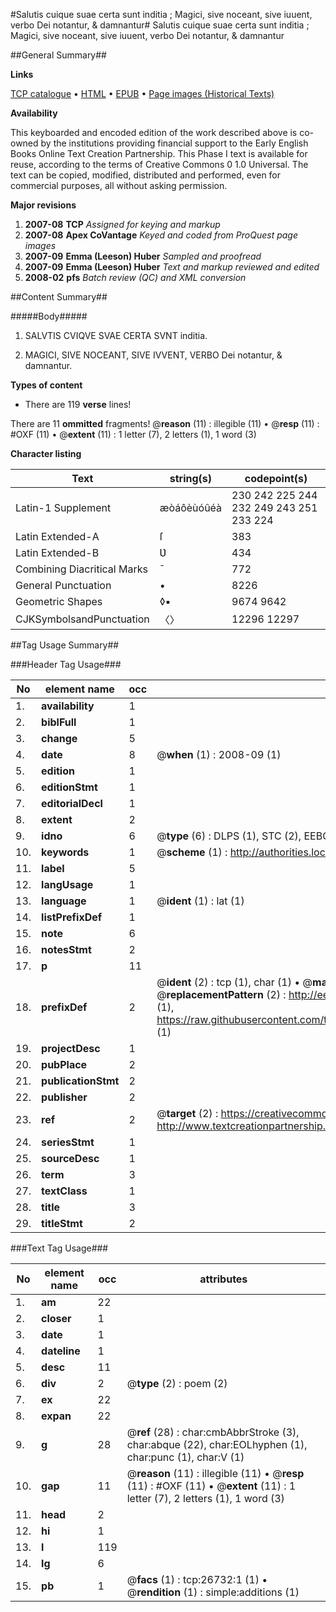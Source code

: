 #Salutis cuique suae certa sunt inditia ; Magici, sive noceant, sive iuuent, verbo Dei notantur, & damnantur#
Salutis cuique suae certa sunt inditia ; Magici, sive noceant, sive iuuent, verbo Dei notantur, & damnantur

##General Summary##

**Links**

[TCP catalogue](http://www.ota.ox.ac.uk/tcp/)  • 
[HTML](http://tei.it.ox.ac.uk/tcp/Texts-HTML/free/A17/A17740.html)  • 
[EPUB](http://tei.it.ox.ac.uk/tcp/Texts-EPUB/free/A17/A17740.epub) • 
[Page images (Historical Texts)](https://data.historicaltexts.jisc.ac.uk/view?pubId=eebo-23536809e&pageId=eebo-23536809e-26732-1)

**Availability**

This keyboarded and encoded edition of the
	       work described above is co-owned by the institutions
	       providing financial support to the Early English Books
	       Online Text Creation Partnership. This Phase I text is
	       available for reuse, according to the terms of Creative
	       Commons 0 1.0 Universal. The text can be copied,
	       modified, distributed and performed, even for
	       commercial purposes, all without asking permission.

**Major revisions**

1. __2007-08__ __TCP__ *Assigned for keying and markup*
1. __2007-08__ __Apex CoVantage__ *Keyed and coded from ProQuest page images*
1. __2007-09__ __Emma (Leeson) Huber__ *Sampled and proofread*
1. __2007-09__ __Emma (Leeson) Huber__ *Text and markup reviewed and edited*
1. __2008-02__ __pfs__ *Batch review (QC) and XML conversion*

##Content Summary##

#####Body#####

1. SALVTIS CVIQVE SVAE CERTA SVNT inditia.

1. MAGICI, SIVE NOCEANT, SIVE IVVENT, VERBO Dei notantur, & damnantur.

**Types of content**

  * There are 119 **verse** lines!

There are 11 **ommitted** fragments! 
 @__reason__ (11) : illegible (11)  •  @__resp__ (11) : #OXF (11)  •  @__extent__ (11) : 1 letter (7), 2 letters (1), 1 word (3)

**Character listing**


|Text|string(s)|codepoint(s)|
|---|---|---|
|Latin-1 Supplement|æòáôèùóûéà|230 242 225 244 232 249 243 251 233 224|
|Latin Extended-A|ſ|383|
|Latin Extended-B|Ʋ|434|
|Combining             Diacritical Marks|̄|772|
|General Punctuation|•|8226|
|Geometric Shapes|◊▪|9674 9642|
|CJKSymbolsandPunctuation|〈〉|12296 12297|

##Tag Usage Summary##

###Header Tag Usage###

|No|element name|occ|attributes|
|---|---|---|---|
|1.|__availability__|1||
|2.|__biblFull__|1||
|3.|__change__|5||
|4.|__date__|8| @__when__ (1) : 2008-09 (1)|
|5.|__edition__|1||
|6.|__editionStmt__|1||
|7.|__editorialDecl__|1||
|8.|__extent__|2||
|9.|__idno__|6| @__type__ (6) : DLPS (1), STC (2), EEBO-CITATION (1), OCLC (1), VID (1)|
|10.|__keywords__|1| @__scheme__ (1) : http://authorities.loc.gov/ (1)|
|11.|__label__|5||
|12.|__langUsage__|1||
|13.|__language__|1| @__ident__ (1) : lat (1)|
|14.|__listPrefixDef__|1||
|15.|__note__|6||
|16.|__notesStmt__|2||
|17.|__p__|11||
|18.|__prefixDef__|2| @__ident__ (2) : tcp (1), char (1)  •  @__matchPattern__ (2) : ([0-9\-]+):([0-9IVX]+) (1), (.+) (1)  •  @__replacementPattern__ (2) : http://eebo.chadwyck.com/downloadtiff?vid=$1&page=$2 (1), https://raw.githubusercontent.com/textcreationpartnership/Texts/master/tcpchars.xml#$1 (1)|
|19.|__projectDesc__|1||
|20.|__pubPlace__|2||
|21.|__publicationStmt__|2||
|22.|__publisher__|2||
|23.|__ref__|2| @__target__ (2) : https://creativecommons.org/publicdomain/zero/1.0/ (1), http://www.textcreationpartnership.org/docs/. (1)|
|24.|__seriesStmt__|1||
|25.|__sourceDesc__|1||
|26.|__term__|3||
|27.|__textClass__|1||
|28.|__title__|3||
|29.|__titleStmt__|2||


###Text Tag Usage###

|No|element name|occ|attributes|
|---|---|---|---|
|1.|__am__|22||
|2.|__closer__|1||
|3.|__date__|1||
|4.|__dateline__|1||
|5.|__desc__|11||
|6.|__div__|2| @__type__ (2) : poem (2)|
|7.|__ex__|22||
|8.|__expan__|22||
|9.|__g__|28| @__ref__ (28) : char:cmbAbbrStroke (3), char:abque (22), char:EOLhyphen (1), char:punc (1), char:V (1)|
|10.|__gap__|11| @__reason__ (11) : illegible (11)  •  @__resp__ (11) : #OXF (11)  •  @__extent__ (11) : 1 letter (7), 2 letters (1), 1 word (3)|
|11.|__head__|2||
|12.|__hi__|1||
|13.|__l__|119||
|14.|__lg__|6||
|15.|__pb__|1| @__facs__ (1) : tcp:26732:1 (1)  •  @__rendition__ (1) : simple:additions (1)|
